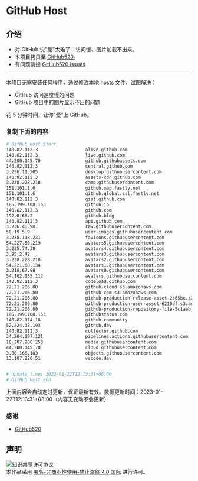 # GitHub Host
## 介绍
- 对 GitHub 说"爱"太难了：访问慢、图片加载不出来。
- 本项目拷贝至 [GitHub520](https://github.com/521xueweihan/GitHub520)。
- 有问题请提 [GitHub520 issues](https://github.com/521xueweihan/GitHub520/issues/new)

---

本项目无需安装任何程序，通过修改本地 hosts 文件，试图解决：
- GitHub 访问速度慢的问题
- GitHub 项目中的图片显示不出的问题

花 5 分钟时间，让你"爱"上 GitHub。

### 复制下面的内容
```bash
# GitHub Host Start
140.82.112.3                  alive.github.com
140.82.112.3                  live.github.com
44.200.145.70                 github.githubassets.com
140.82.112.3                  central.github.com
3.236.11.205                  desktop.githubusercontent.com
140.82.112.3                  assets-cdn.github.com
3.238.228.218                 camo.githubusercontent.com
151.101.1.6                   github.map.fastly.net
151.101.1.6                   github.global.ssl.fastly.net
140.82.112.3                  gist.github.com
185.199.108.153               github.io
140.82.112.3                  github.com
192.0.66.2                    github.blog
140.82.112.3                  api.github.com
3.236.46.98                   raw.githubusercontent.com
50.19.5.9                     user-images.githubusercontent.com
3.238.118.231                 favicons.githubusercontent.com
54.227.50.219                 avatars5.githubusercontent.com
3.235.74.38                   avatars4.githubusercontent.com
3.95.2.42                     avatars3.githubusercontent.com
3.238.228.218                 avatars2.githubusercontent.com
54.221.68.134                 avatars1.githubusercontent.com
3.218.67.98                   avatars0.githubusercontent.com
54.162.185.112                avatars.githubusercontent.com
140.82.112.3                  codeload.github.com
72.21.206.80                  github-cloud.s3.amazonaws.com
72.21.206.80                  github-com.s3.amazonaws.com
72.21.206.80                  github-production-release-asset-2e65be.s3.amazonaws.com
72.21.206.80                  github-production-user-asset-6210df.s3.amazonaws.com
72.21.206.80                  github-production-repository-file-5c1aeb.s3.amazonaws.com
185.199.108.153               githubstatus.com
140.82.114.18                 github.community
52.224.38.193                 github.dev
140.82.112.3                  collector.github.com
34.204.197.121                pipelines.actions.githubusercontent.com
18.207.200.253                media.githubusercontent.com
44.200.145.70                 cloud.githubusercontent.com
3.80.166.183                  objects.githubusercontent.com
13.107.226.51                 vscode.dev


# Update time: 2023-01-22T12:13:31+08:00
# GitHub Host End

```
上面内容会自动定时更新，保证最新有效。数据更新时间：2023-01-22T12:13:31+08:00（内容无变动不会更新）

### 感谢

- [GitHub520](https://github.com/521xueweihan/GitHub520)

## 声明
<a rel="license" href="https://creativecommons.org/licenses/by-nc-nd/4.0/deed.zh"><img alt="知识共享许可协议" style="border-width: 0" src="https://licensebuttons.net/l/by-nc-nd/4.0/88x31.png"></a><br>本作品采用 <a rel="license" href="https://creativecommons.org/licenses/by-nc-nd/4.0/deed.zh">署名-非商业性使用-禁止演绎 4.0 国际</a> 进行许可。